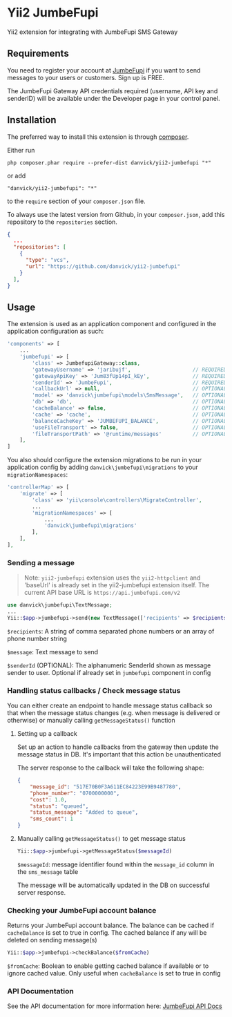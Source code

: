 Yii2 JumbeFupi
==============
Yii2 extension for integrating with JumbeFupi SMS Gateway

Requirements
------------

You need to register your account at [JumbeFupi](https://account.jumbefupi.com/site/login) if you want to send messages to your users or customers. Sign up is FREE.

The JumbeFupi Gateway API credentials required (username, API key and senderID) will be available under the Developer page in your control panel.

Installation
------------

The preferred way to install this extension is through [composer](http://getcomposer.org/download/).

Either run

```
php composer.phar require --prefer-dist danvick/yii2-jumbefupi "*"
```

or add

```
"danvick/yii2-jumbefupi": "*"
```

to the `require` section of your `composer.json` file.

To always use the latest version from Github, in your `composer.json`, add this repository to the `repositories` section.
```json lines
{
  ...
  "repositories": [
    {
      "type": "vcs",
      "url": "https://github.com/danvick/yii2-jumbefupi"
    }
  ],
}
```


Usage
-----

The extension is used as an application component and configured in the application configuration as such:

```php
'components' => [
    ...
    'jumbefupi' => [
        'class' => JumbefupiGateway::class,
        'gatewayUsername' => 'jaribujf',                    // REQUIRED - your JumbeFupi username
        'gatewayApiKey' => 'Jum83fUp14pI_kEy',              // REQUIRED - your JumbeFupi API key
        'senderId' => 'JumbeFupi',                          // REQUIRED - your SenderID / Alphanumeric. If not set here, should be set when sending message
        'callbackUrl' => null,                              // OPTIONAL - the URL where message status response from JumbeFupi Gateway will be sent
        'model' => 'danvick\jumbefupi\models\SmsMessage',   // OPTIONAL - (default: danvick\jumbefupi\models\SmsMessage)
        'db' => 'db',                                       // OPTIONAL - the DB connection component for the messages table
        'cacheBalance' => false,                            // OPTIONAL - whether to store balance after enquiry - cache will be burst on message sending
        'cache' => 'cache',                                 // OPTIONAL - the cache component to store balance if cacheBalance is true 
        'balanceCacheKey' => 'JUMBEFUPI_BALANCE',           // OPTIONAL - cache key for storage of JumbeFupi account balance
        'useFileTransport' => false,                        // OPTIONAL - useful in local development
        'fileTransportPath' => '@runtime/messages'          // OPTIONAL - required if `useFileTransport` is true
    ],
]
```

You also should configure the extension migrations to be run in your application config by adding  `danvick\jumbefupi\migrations` to your `migrationNamespaces`:
```php
'controllerMap' => [
    'migrate' => [
        'class' => 'yii\console\controllers\MigrateController',
        ...
        'migrationNamespaces' => [
            ...
            'danvick\jumbefupi\migrations'
        ],
    ],
],
```

### Sending a message

> Note: `yii2-jumbefupi` extension uses the `yii2-httpclient` and 'baseUrl' is already set in the yii2-jumbefupi extension itself. The current API base URL is `https://api.jumbefupi.com/v2`

```php
use danvick\jumbefupi\TextMessage;
...
Yii::$app->jumbefupi->send(new TextMessage(['recipients' => $recipients, 'text' => $message]))
```

`$recipients`: A string of comma separated phone numbers or an array of phone number string

`$message`: Text message to send

`$senderId` (OPTIONAL): The alphanumeric SenderId shown as message sender to user. Optional if already set in `jumbefupi` component in config

### Handling status callbacks / Check message status

You can either create an endpoint to handle message status callback so that when the message status changes (e.g. when message is delivered or otherwise) or manually calling `getMessageStatus()` function

1. Setting up a callback

    Set up an action to handle callbacks from the gateway then update the message status in DB. It's important that this action be unauthenticated
    
    The server response to the callback will take the following shape:
    ```json
    {
        "message_id": "517E70B0F3A611EC84223E99B9487780",
        "phone_number": "0700000000",
        "cost": 1.0,
        "status": "queued",
        "status_message": "Added to queue",
        "sms_count": 1
    }
    ```

2. Manually calling `getMessageStatus()` to get message status

    ```php
    Yii::$app->jumbefupi->getMessageStatus($messageId)
    ```
    `$messageId`: message identifier found within the `message_id` column in the `sms_message` table
    
    The message will be automatically updated in the DB on successful server response.

### Checking your JumbeFupi account balance

Returns your JumbeFupi account balance. The balance can be cached if `cacheBalance` is set to true in config. The cached balance if any will be deleted on sending message(s)
```php
Yii::$app->jumbefupi->checkBalance($fromCache)
```
`$fromCache`: Boolean to enable getting cached balance if available or to ignore cached value. Only useful when `cacheBalance` is set to true in config 

### API Documentation

See the API documentation for more information here: [JumbeFupi API Docs](https://api.jumbefupi.com/v2/docs)
